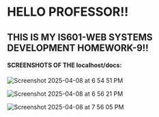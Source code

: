 # HELLO PROFESSOR!!
## THIS IS MY IS601-WEB SYSTEMS DEVELOPMENT HOMEWORK-9!!

#### SCREENSHOTS OF THE localhost/docs:


![Screenshot 2025-04-08 at 6 54 51 PM](https://github.com/user-attachments/assets/bfc8b9d8-2b95-4290-899a-7d656edd545e)

![Screenshot 2025-04-08 at 6 56 21 PM](https://github.com/user-attachments/assets/f71420a8-0dc8-48c5-939c-8459976e2e39)


![Screenshot 2025-04-08 at 7 56 05 PM](https://github.com/user-attachments/assets/2ca21a20-9eee-497d-969e-3a8b5743986d)


